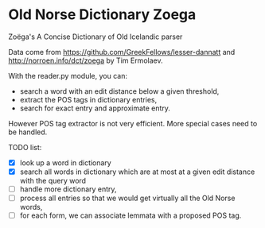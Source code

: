 # Old Norse Dictionary Zoega
Zoëga's A Concise Dictionary of Old Icelandic parser

Data come from https://github.com/GreekFellows/lesser-dannatt and http://norroen.info/dct/zoega by Tim Ermolaev.

With the reader.py module, you can:

* search a word with an edit distance below a given threshold,
* extract the POS tags in dictionary entries,
* search for exact entry and approximate entry.

However POS tag extractor is not very efficient. More special cases need to be handled.

TODO list:
* [x] look up a word in dictionary
* [x] search all words in dictionary which are at most at a given edit distance with the query word
* [ ] handle more dictionary entry,
* [ ] process all entries so that we would get virtually all the Old Norse words,
* [ ] for each form, we can associate lemmata with a proposed POS tag.
